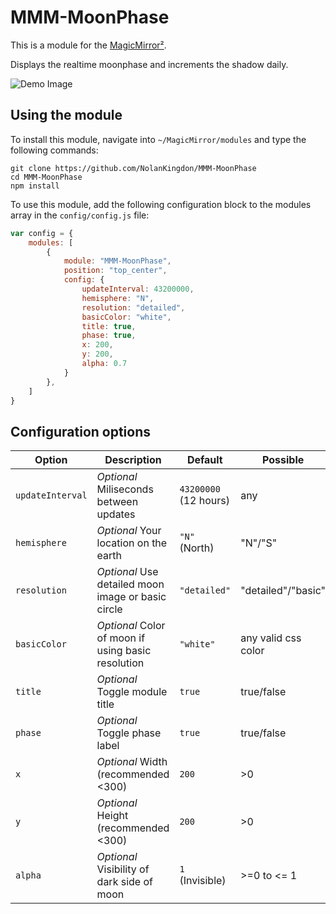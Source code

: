# MMM-MoonPhase

This is a module for the [MagicMirror²](https://github.com/MichMich/MagicMirror/).

Displays the realtime moonphase and increments the shadow daily.

![Demo Image](https://github.com/NolanKingdon/MMM-MoonPhase/blob/master/images/2019-06-22-example-moons.png)

## Using the module



To install this module, navigate into `~/MagicMirror/modules` and type the following commands:
```
git clone https://github.com/NolanKingdon/MMM-MoonPhase
cd MMM-MoonPhase
npm install

```

To use this module, add the following configuration block to the modules array in the `config/config.js` file:

```js
var config = {
    modules: [
        {
			module: "MMM-MoonPhase",
			position: "top_center",
			config: {
				updateInterval: 43200000,
				hemisphere: "N",
				resolution: "detailed",
				basicColor: "white",
				title: true,
				phase: true,
				x: 200,
				y: 200,
				alpha: 0.7
			}
		},
    ]
}
```

## Configuration options

| Option           | Description                                       | Default              | Possible
|----------------- |---------------------------------------------------|----------------------|-----------
| `updateInterval` | *Optional* Miliseconds between updates            | `43200000` (12 hours)| any
| `hemisphere`     | *Optional* Your location on the earth             | `"N"` (North)        | "N"/"S"
| `resolution`     | *Optional* Use detailed moon image or basic circle| `"detailed"`         | "detailed"/"basic"
| `basicColor`     | *Optional* Color of moon if using basic resolution| `"white"`            | any valid css color
| `title`          | *Optional* Toggle module title                    | `true`               | true/false
| `phase`          | *Optional* Toggle phase label                     | `true`               | true/false
| `x`              | *Optional* Width (recommended <300)               | `200`                | >0
| `y`              | *Optional* Height (recommended <300)              | `200`                | >0
| `alpha`          | *Optional* Visibility of dark side of moon        | `1` (Invisible)      | >=0 to <= 1
